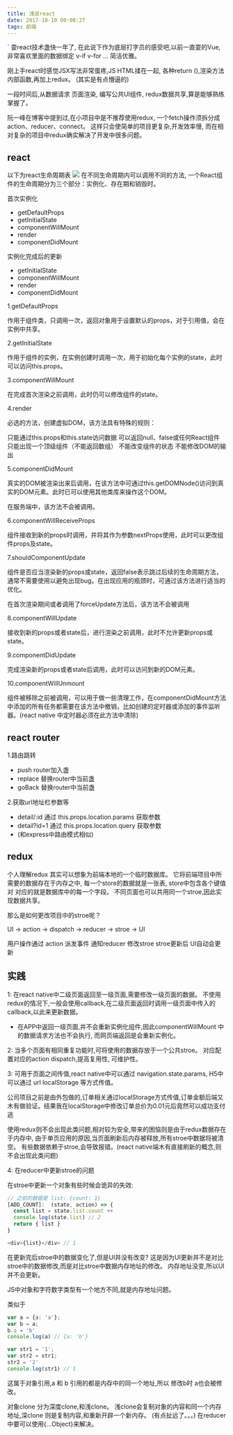```yaml
---
title: 浅谈react
date: 2017-10-10 00:08:27
tags: 前端
---
```


`
耍react技术盏快一年了,
在此说下作为底层打字员的感受吧,以前一直耍的Vue,非常喜欢里面的数据绑定 v-if v-for ...
简洁优雅。

刚上手react时感觉JSX写法非常蛋疼,JS HTML揉在一起, 各种return (),渲染方法 内部函数,再加上redux。 (其实是有点懵逼的)

一段时间后,从数据请求 页面渲染, 编写公共UI组件, redux数据共享,算是能够熟练掌握了。

阮一峰在博客中提到过,在小项目中是不推荐使用redux,
一个fetch操作须拆分成action、reducer、connect。
这样只会使简单的项目更复杂,开发效率慢,
而在相对复杂的项目中redux确实解决了开发中很多问题。

## react
以下为react生命周期表
![](/images/react_stage.png)
在不同生命周期内可以调用不同的方法,
一个React组件的生命周期分为三个部分：实例化、存在期和销毁时。

首次实例化

- getDefaultProps
- getInitialState
- componentWillMount
- render
- componentDidMount

实例化完成后的更新

* getInitialState
* componentWillMount
* render
* componentDidMount


1.getDefaultProps

作用于组件类，只调用一次，返回对象用于设置默认的props，对于引用值，会在实例中共享。

2.getInitialState

作用于组件的实例，在实例创建时调用一次，用于初始化每个实例的state，此时可以访问this.props。

3.componentWillMount

在完成首次渲染之前调用，此时仍可以修改组件的state。

4.render

必选的方法，创建虚拟DOM，该方法具有特殊的规则：

只能通过this.props和this.state访问数据
可以返回null、false或任何React组件
只能出现一个顶级组件（不能返回数组）
不能改变组件的状态
不能修改DOM的输出

5.componentDidMount

真实的DOM被渲染出来后调用，在该方法中可通过this.getDOMNode()访问到真实的DOM元素。此时已可以使用其他类库来操作这个DOM。

在服务端中，该方法不会被调用。

6.componentWillReceiveProps

组件接收到新的props时调用，并将其作为参数nextProps使用，此时可以更改组件props及state。

7.shouldComponentUpdate

组件是否应当渲染新的props或state，返回false表示跳过后续的生命周期方法，通常不需要使用以避免出现bug。在出现应用的瓶颈时，可通过该方法进行适当的优化。

在首次渲染期间或者调用了forceUpdate方法后，该方法不会被调用

8.componentWillUpdate

接收到新的props或者state后，进行渲染之前调用，此时不允许更新props或state。

9.componentDidUpdate

完成渲染新的props或者state后调用，此时可以访问到新的DOM元素。

10.componentWillUnmount

组件被移除之前被调用，可以用于做一些清理工作，在componentDidMount方法中添加的所有任务都需要在该方法中撤销，比如创建的定时器或添加的事件监听器。(react native 中定时器必须在此方法中清除)

## react router
1.路由跳转
- push router加入盏
- replace  替换router中当前盏
- goBack 替换router中当前盏

2.获取url地址栏参数等

- detail/:id 通过 this.props.location.params 获取参数
- detail?id=1 通过 this.props.location.query 获取参数
- (和express中路由模式相似)

## redux
个人理解redux 其实可以想象为前端本地的一个临时数据库。
它将前端项目中所需要的数据存在于内存之中,
每一个store的数据就是一张表, store中包含各个键值对 对应的就是数据库中的每一个字段。
不同页面也可以共用同一个stroe,因此实现数据共享。

那么是如何更改项目中的stroe呢？

UI -> action -> dispatch -> reducer -> stroe -> UI

用户操作通过 action 派发事件 通知reducer 修改stroe stroe更新后 UI自动会更新

## 实践


1: 在react native中二级页面返回至一级页面,需要修改一级页面的数据。
不使用redux的情况下,一般会使用callback,在二级页面返回时调用一级页面中传入的callback,以此来更新数据。
- 在APP中返回一级页面,并不会重新实例化组件,因此componentWillMount 中的数据请求方法也不会执行, 而网页端返回是会重新实例化。

2: 当多个页面有相同重复功能时,可将使用的数据存放于一个公共stroe。 对应配置对应的action dispatch,提高复用性, 可维护性。

3: 可用于页面之间传值,react native中可以通过 navigation.state.params, H5中可以通过 url localStorage 等方式传值。

公司项目之前是由外包做的,订单相关通过localStorage方式传值,订单金额后端又木有做验证。结果我在localStorage中修改订单总价为0.01元后竟然可以成功支付  逃

使用redux则不会出现此类问题,相对较为安全,带来的困恼则是由于redux数据存在于内存中,
由于单页应用的原因,当页面刷新后内存被释放,所有stroe中数据将被清空。
有些数据依赖于stroe,会导致报错。(react native端木有直接刷新的概念,则不会出现此类问题)

4: 在reducer中更新stroe的问题

在stroe中更新一个对象有些时候会诡异的失效:

```javascript
// 之前的数据是 list: {count: 1}
[ADD_COUNT]:  (state, action) => {
  const list = state.list.count ++
  console.log(state.list) // 2
  return { list }
}

<div>{list}</div> // 1
```
在更新完后stroe中的数据变化了,但是UI并没有改变?
这是因为UI更新并不是对比stroe中的数据修改,而是对比stroe中数据内存地址的修改。
内存地址没变,所以UI并不会更新。

JS中对象和字符数字类型有一个地方不同,就是内存地址问题。

类似于
```javascript
var a = {a: 'a'};
var b = a;
b.a = 'b'
console.log(a) // {a: 'b'}

var str1 = '1';
var str2 = str1;
str2 = '2'
console.log(str1) // 1

```
这属于对象引用,a 和 b 引用的都是内存中的同一个地址,所以 修改b时 a也会被修改。

对象clone 分为深度clone,和浅clone。 浅clone会复制对象的内容和同一个内存地址,深clone 则是复制内容,和重新开辟一个新内存。
(有点扯远了。。。)
在reducer中要可以使用{...Object}来解决。
